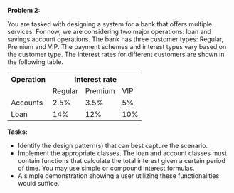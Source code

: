 **Problem 2:**

You are tasked with designing a system for a bank that offers multiple services. For now, we are considering two major operations: loan and savings account operations. The bank has three customer types: Regular, Premium and VIP. The payment schemes and interest types vary based on the customer type. The interest rates for different customers are shown in the following table.



<table><tr><th colspan="1" rowspan="2" valign="top">Operation</th><th colspan="3" valign="top">Interest rate</th></tr>
<tr><td colspan="1" valign="top">Regular</td><td colspan="1" valign="top">Premium</td><td colspan="1" valign="top">VIP</td></tr>
<tr><td colspan="1" valign="top">Accounts</td><td colspan="1" valign="top">2.5%</td><td colspan="1" valign="top">3.5%</td><td colspan="1" valign="top">5%</td></tr>
<tr><td colspan="1" valign="top">Loan</td><td colspan="1" valign="top">14%</td><td colspan="1" valign="top">12%</td><td colspan="1" valign="top">10%</td></tr>
</table>

**Tasks:**

- Identify the design pattern(s) that can best capture the scenario.
- Implement the appropriate classes. The loan and account classes must contain functions that calculate the total interest given a certain period of time. You may use simple or compound interest formulas.
- A simple demonstration showing a user utilizing these functionalities would suffice.
